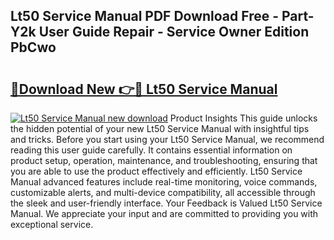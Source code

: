 ## Lt50 Service Manual PDF Download Free - Part-Y2k User Guide Repair - Service Owner Edition PbCwo

# <h2><a href="http://bc77651.oget.top/?id=Lt50+Service+Manual">🔗Download New 👉🔴 Lt50 Service Manual</a></h2>

[![Lt50 Service Manual new download](https://i.imgur.com/5g1atiW.png)](http://bc77651.oget.top/?id=Lt50+Service+Manual)
Product Insights This guide unlocks the hidden potential of your new Lt50 Service Manual with insightful tips and tricks. Before you start using your Lt50 Service Manual, we recommend reading this user guide carefully. It contains essential information on product setup, operation, maintenance, and troubleshooting, ensuring that you are able to use the product effectively and efficiently. Lt50 Service Manual advanced features include real-time monitoring, voice commands, customizable alerts, and multi-device compatibility, all accessible through the sleek and user-friendly interface. Your Feedback is Valued Lt50 Service Manual. We appreciate your input and are committed to providing you with exceptional service.
